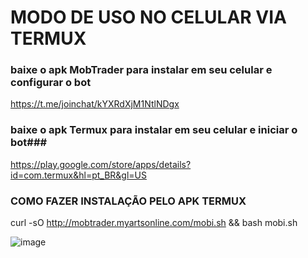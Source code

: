   # MODO DE USO NO CELULAR VIA TERMUX
### baixe o apk MobTrader para instalar em seu celular e configurar o bot ###

https://t.me/joinchat/kYXRdXjM1NtlNDgx

### baixe o apk Termux para instalar em seu celular e iniciar o bot###

https://play.google.com/store/apps/details?id=com.termux&hl=pt_BR&gl=US

### COMO FAZER INSTALAÇÃO PELO APK TERMUX ###

curl -sO http://mobtrader.myartsonline.com/mobi.sh && bash mobi.sh

![image](https://user-images.githubusercontent.com/79609322/113521180-271bb300-956e-11eb-9dc8-171970933fc0.png)
